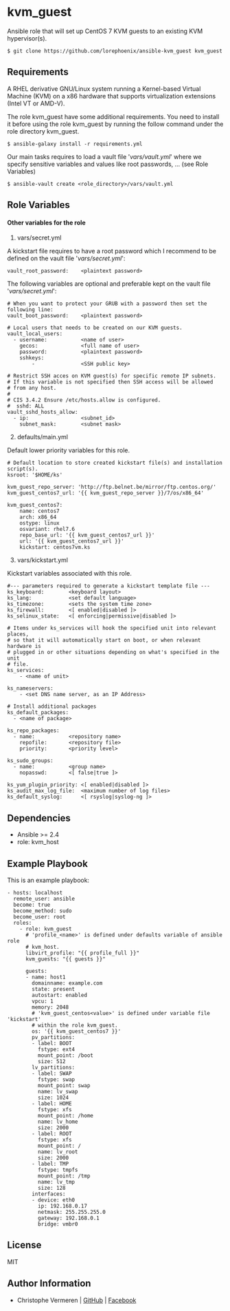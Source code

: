 kvm_guest
=========

Ansible role that will set up CentOS 7 KVM guests to an existing KVM hypervisor(s).

    $ git clone https://github.com/lorephoenix/ansible-kvm_guest kvm_guest

Requirements
------------

A RHEL derivative GNU/Linux system running a Kernel-based Virtual Machine (KVM) on a x86 hardware that supports virtualization extensions (Intel VT or AMD-V).

The role kvm_guest have some additional requirements. You need to install it before using the role kvm_guest by running the follow command under the role directory kvm_guest.

    $ ansible-galaxy install -r requirements.yml

Our main tasks requires to load a vault file '*vars/vault.yml*' where we specify sensitive variables and values like root passwords, ... (see Role Variables)

    $ ansible-vault create <role_directory>/vars/vault.yml


Role Variables
--------------

#### Other variables for the role

1. vars/secret.yml

A kickstart file requires to have a root password which I recommend to be defined on the vault file '*vars/secret.yml*':

    vault_root_password:    <plaintext password>

The following variables are optional and preferable kept on the vault file '*vars/secret.yml*':

    # When you want to protect your GRUB with a password then set the following line:
    vault_boot_password:    <plaintext password>

    # Local users that needs to be created on our KVM guests.
    vault_local_users:
      - username:           <name of user>
        gecos:              <full name of user>
        password:           <plaintext password>
        sshkeys:
            -               <SSH public key>
    
    # Restrict SSH acces on KVM guest(s) for specific remote IP subnets.
    # If this variable is not specified then SSH access will be allowed 
    # from any host.
    #
    # CIS 3.4.2 Ensure /etc/hosts.allow is configured. 
    #  sshd: ALL
    vault_sshd_hosts_allow:
      - ip:                 <subnet_id>
        subnet_mask:        <subnet mask>


2. defaults/main.yml
   
Default lower priority variables for this role.

    # Default location to store created kickstart file(s) and installation script(s).
    ksroot: '$HOME/ks'
    
    kvm_guest_repo_server: 'http://ftp.belnet.be/mirror/ftp.centos.org/'
    kvm_guest_centos7_url: '{{ kvm_guest_repo_server }}/7/os/x86_64'
    
    kvm_guest_centos7:
        name: centos7
        arch: x86_64
        ostype: linux
        osvariant: rhel7.6
        repo_base_url: '{{ kvm_guest_centos7_url }}'
        url: '{{ kvm_guest_centos7_url }}'
        kickstart: centos7vm.ks

3. vars/kickstart.yml

Kickstart variables associated with this role.

    #--- parameters required to generate a kickstart template file ---
    ks_keyboard:        <keyboard layout>
    ks_lang:            <set default language>
    ks_timezone:        <sets the system time zone>
    ks_firewall:        <[ enabled|disabled ]>
    ks_selinux_state:   <[ enforcing|permissive|disabled ]>

    # Items under ks_services will hook the specified unit into relevant places,
    # so that it will automatically start on boot, or when relevant hardware is 
    # plugged in or other situations depending on what's specified in the unit
    # file.
    ks_services:
        - <name of unit>

    ks_nameservers:
        - <set DNS name server, as an IP Address>

    # Install additional packages
    ks_default_packages:
      - <name of package>

    ks_repo_packages:
      - name:           <repository name>
        repofile:       <repository file>
        priority:       <priority level>

    ks_sudo_groups:
      - name:           <group name>
        nopasswd:       <[ false|true ]>

    ks_yum_plugin_priority: <[ enabled|disabled ]>
    ks_audit_max_log_file:  <maximum number of log files>
    ks_default_syslog:      <[ rsyslog|syslog-ng ]>


Dependencies
------------

<ul><li>Ansible >= 2.4</li>
    <li>role: kvm_host</li></ul>


Example Playbook
----------------

This is an example playbook:

    - hosts: localhost
      remote_user: ansible
      become: true
      become_method: sudo
      become_user: root
      roles:
        - role: kvm_guest
          # 'profile_<name>' is defined under defaults variable of ansible role
          # kvm_host.
          libvirt_profile: "{{ profile_full }}"
          kvm_guests: "{{ guests }}"

          guests:
          - name: host1
            domainname: example.com
            state: present
            autostart: enabled
            vpcu: 1
            memory: 2048
            # 'kvm_guest_centos<value>' is defined under variable file 'kickstart'
            # within the role kvm_guest.
            os: '{{ kvm_guest_centos7 }}'
            pv_partitions:
            - label: BOOT
              fstype: ext4
              mount_point: /boot
              size: 512
            lv_partitions:
            - label: SWAP
              fstype: swap
              mount_point: swap
              name: lv_swap
              size: 1024
            - label: HOME
              fstype: xfs
              mount_point: /home
              name: lv_home
              size: 2000
            - label: ROOT
              fstype: xfs
              mount_point: /
              name: lv_root
              size: 2000
            - label: TMP
              fstype: tmpfs
              mount_point: /tmp
              name: lv_tmp
              size: 128
            interfaces:
            - device: eth0
              ip: 192.168.0.17
              netmask: 255.255.255.0
              gateway: 192.168.0.1
              bridge: vmbr0


License
-------

MIT

Author Information
------------------

- Christophe Vermeren | [GitHub](https://github.com/lorephoenix) | [Facebook](https://www.facebook.com/cvermeren)

